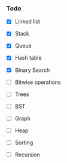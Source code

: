 ### Todo

- [x] Linked list
- [x] Stack 
- [x] Queue
- [x] Hash table
- [x] Binary Search
- [ ] Bitwise operations
- [ ] Trees
- [ ] BST
- [ ] Graph
- [ ] Heap
- [ ] Sorting
- [ ] Recursion


